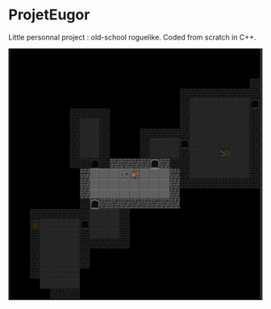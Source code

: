 # ProjetEugor
Little personnal project : old-school roguelike. Coded from scratch in C++.

![alt text](https://github.com/Sigaur/ProjetEugor/blob/master/ProjectRogueLikeC%2B%2B/Example.png)
